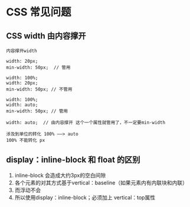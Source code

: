 # CSS 常见问题

## CSS width 由内容撑开
```
内容撑开width

width: 20px;
min-width: 50px;  // 管用

width: 100%;
width: 20px;
min-width: 50px; // 不管用

width: 100%;
width: auto;
min-width: 50px; // 管用

width: auto;  // 由内容撑开 这个一个属性就管用了，不一定要min-width

涉及到单位的转化 100% ——> auto 
100% 不能转化 px

```
## display：inline-block 和 float 的区别

1. inline-block 会造成大约3px的空白间隙
2. 各个元素的对其方式基于vertical：baseline（如果元素内有内联块和内联）
3. 而浮动不会
4. 所以使用display：inline-block；必须加上 vertical：top属性

